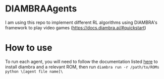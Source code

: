 # DIAMBRAAgents
I am using this repo to implement different RL algorithms using DIAMBRA's framework to play video games (https://docs.diambra.ai/#quickstart)

# How to use
To run each agent, you will need to follow the documentation listed [here](https://docs.diambra.ai/#installation) to install diambra and a relevant ROM, then run ``diambra run -r /path/to/ROMs python \[agent file name]\``
